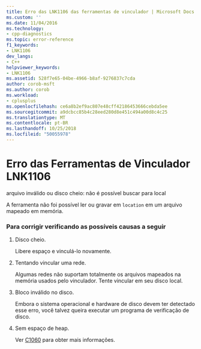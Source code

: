 ```yaml
---
title: Erro das LNK1106 das ferramentas de vinculador | Microsoft Docs
ms.custom: ''
ms.date: 11/04/2016
ms.technology:
- cpp-diagnostics
ms.topic: error-reference
f1_keywords:
- LNK1106
dev_langs:
- C++
helpviewer_keywords:
- LNK1106
ms.assetid: 528f7e65-04be-4966-b8af-9276837c7cda
author: corob-msft
ms.author: corob
ms.workload:
- cplusplus
ms.openlocfilehash: ce6a8b2ef9ac807e48cff42186453666cebda5ee
ms.sourcegitcommit: a9dcbcc85b4c28eed280d8e451c494a00d8c4c25
ms.translationtype: MT
ms.contentlocale: pt-BR
ms.lasthandoff: 10/25/2018
ms.locfileid: "50055978"
---
```

# <a name="linker-tools-error-lnk1106"></a>Erro das Ferramentas de Vinculador LNK1106

arquivo inválido ou disco cheio: não é possível buscar para local

A ferramenta não foi possível ler ou gravar em `location` em um arquivo mapeado em memória.

### <a name="to-fix-by-checking-the-following-possible-causes"></a>Para corrigir verificando as possíveis causas a seguir

1. Disco cheio.

   Libere espaço e vinculá-lo novamente.

1. Tentando vincular uma rede.

   Algumas redes não suportam totalmente os arquivos mapeados na memória usados pelo vinculador. Tente vincular em seu disco local.

1. Bloco inválido no disco.

   Embora o sistema operacional e hardware de disco devem ter detectado esse erro, você talvez queira executar um programa de verificação de disco.

1. Sem espaço de heap.

   Ver [C1060](../../error-messages/compiler-errors-1/fatal-error-c1060.md) para obter mais informações.